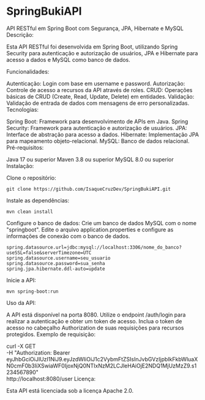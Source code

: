 # SpringBukiAPI
API RESTful em Spring Boot com Segurança, JPA, Hibernate e MySQL
Descrição:

Esta API RESTful foi desenvolvida em Spring Boot, utilizando Spring Security para autenticação e autorização de usuários, JPA e Hibernate para acesso a dados e MySQL como banco de dados.

Funcionalidades:

Autenticação: Login com base em username e password.
Autorização: Controle de acesso a recursos da API através de roles.
CRUD: Operações básicas de CRUD (Create, Read, Update, Delete) em entidades.
Validação: Validação de entrada de dados com mensagens de erro personalizadas.
Tecnologias:

Spring Boot: Framework para desenvolvimento de APIs em Java.
Spring Security: Framework para autenticação e autorização de usuários.
JPA: Interface de abstração para acesso a dados.
Hibernate: Implementação JPA para mapeamento objeto-relacional.
MySQL: Banco de dados relacional.
Pré-requisitos:

Java 17 ou superior
Maven 3.8 ou superior
MySQL 8.0 ou superior
Instalação:

Clone o repositório:
```
git clone https://github.com/IsaqueCruzDev/SpringBukiAPI.git
```

Instale as dependências:
```
mvn clean install
```

Configure o banco de dados:
Crie um banco de dados MySQL com o nome "springboot".
Edite o arquivo application.properties e configure as informações de conexão com o banco de dados.
```
spring.datasource.url=jdbc:mysql://localhost:3306/nome_do_banco?useSSL=false&serverTimezone=UTC
spring.datasource.username=seu_usuario
spring.datasource.password=sua_senha
spring.jpa.hibernate.ddl-auto=update
```

Inicie a API:
```
mvn spring-boot:run
```

Uso da API:

A API está disponível na porta 8080.
Utilize o endpoint /auth/login para realizar a autenticação e obter um token de acesso.
Inclua o token de acesso no cabeçalho Authorization de suas requisições para recursos protegidos.
Exemplo de requisição:

curl -X GET \
  -H "Authorization: Bearer eyJhbGciOiJIUzI1NiJ9.eyJzdWIiOiJ1c2VybmFtZSIsInJvbGVzIjpbIkFkbWluaXN0cmF0b3IiXSwiaWF0IjoxNjQ0NTIxNzM2LCJleHAiOjE2NDQ1MjUzMzZ9.s1234567890" \
  http://localhost:8080/user
Licença:

Esta API está licenciada sob a licença Apache 2.0.
